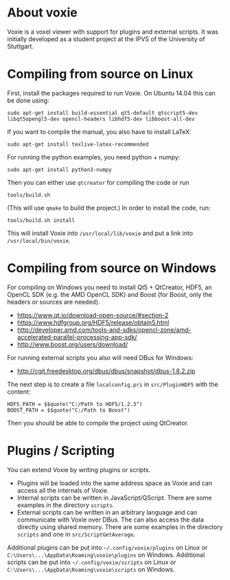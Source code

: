 About voxie
===========

Voxie is a voxel viewer with support for plugins and external scripts.
It was initially developed as a student project at the IPVS of the University
of Stuttgart.


Compiling from source on Linux
==============================

First, install the packages required to run Voxie. On Ubuntu 14.04 this can be done using:

    sudo apt-get install build-essential qt5-default qtscript5-dev libqt5opengl5-dev opencl-headers libhdf5-dev libboost-all-dev

If you want to compile the manual, you also have to install LaTeX:

    sudo apt-get install texlive-latex-recommended

For running the python examples, you need python + numpy:

    sudo apt-get install python3-numpy

Then you can either use `qtcreator` for compiling the code or run

    tools/build.sh

(This will use `qmake` to build the project.)
In order to install the code, run:

    tools/build.sh install

This will install Voxie into `/usr/local/lib/voxie` and put a link
into `/usr/local/bin/voxie`.


Compiling from source on Windows
================================

For compiling on Windows you need to install Qt5 + QtCreator, HDF5, an OpenCL
SDK (e.g. the AMD OpenCL SDK) and Boost (for Boost, only the headers or sources
are needed).

* <https://www.qt.io/download-open-source/#section-2>
* <https://www.hdfgroup.org/HDF5/release/obtain5.html>
* <http://developer.amd.com/tools-and-sdks/opencl-zone/amd-accelerated-parallel-processing-app-sdk/>
* <http://www.boost.org/users/download/>

For running external scripts you also will need DBus for Windows:

* <http://cgit.freedesktop.org/dbus/dbus/snapshot/dbus-1.8.2.zip>

The next step is to create a file `localconfig.pri` in `src/PluginHDF5` with
the content:

    HDF5_PATH = $$quote("C:/Path to HDF5/1.2.3")
    BOOST_PATH = $$quote("C:/Path to Boost")

Then you should be able to compile the project using QtCreator.


Plugins / Scripting
===================

You can extend Voxie by writing plugins or scripts.

* Plugins will be loaded into the same address space as Voxie and can access
  all the internals of Voxie.
* Internal scripts can be written in JavaScript/QScript. There are some examples
  in the directory `scripts`.
* External scripts can be written in an arbitrary language and can communicate
  with Voxie over DBus. The can also access the data directly using shared
  memory. There are some examples in the directory `scripts` and one in
  `src/ScriptGetAverage`.

Additional plugins can be put into `~/.config/voxie/plugins` on Linux or
`C:\Users\...\AppData\Roaming\voxie\plugins` on Windows.
Additional scripts can be put into `~/.config/voxie/scripts` on Linux or
`C:\Users\...\AppData\Roaming\voxie\scripts` on Windows.
